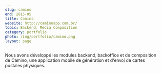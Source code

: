 ```yaml
---
slug: camino
end: 2015-05
title: Camino 
website: http://caminoapp.com.br/
topic: Backend, Media Composition
category: portfolio
photo: /img/portfolio/camino.png
layout: page
---
```

Nous avons développé les modules backend, backoffice et de composition de Camino, une application mobile de génération 
et d'envoi de cartes postales physiques.
